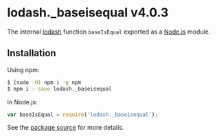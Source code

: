 # lodash._baseisequal v4.0.3

The internal [lodash](https://lodash.com/) function `baseIsEqual` exported as a [Node.js](https://nodejs.org/) module.

## Installation

Using npm:
```bash
$ {sudo -H} npm i -g npm
$ npm i --save lodash._baseisequal
```

In Node.js:
```js
var baseIsEqual = require('lodash._baseisequal');
```

See the [package source](https://github.com/lodash/lodash/blob/4.0.3-npm-packages/lodash._baseisequal) for more details.
